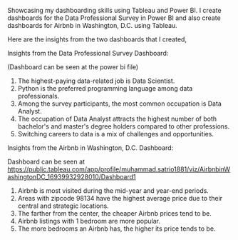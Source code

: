 Showcasing my dashboarding skills using Tableau and Power BI. 
I create dashboards for the Data Professional Survey in Power BI and also create dashboards for Airbnb in Washington, D.C. using Tableau.

Here are the insights from the two dashboards that I created,


Insights from the Data Professional Survey Dashboard:

(Dashboard can be seen at the power bi file)

1. The highest-paying data-related job is Data Scientist.
2. Python is the preferred programming language among data professionals.
3. Among the survey participants, the most common occupation is Data Analyst.
4. The occupation of Data Analyst attracts the highest number of both bachelor's and master's degree holders compared to other professions.
5. Switching careers to data is a mix of challenges and opportunities.


Insights from the Airbnb in Washington, D.C. Dashboard:

Dashboard can be seen at https://public.tableau.com/app/profile/muhammad.satrio1881/viz/AirbnbinWashingtonDC_16939932928010/Dashboard1 

1. Airbnb is most visited during the mid-year and year-end periods.
2. Areas with zipcode 98134 have the highest average price due to their central and strategic locations.
3. The farther from the center, the cheaper Airbnb prices tend to be.
4. Airbnb listings with 1 bedroom are more popular.
5. The more bedrooms an Airbnb has, the higher its price tends to be.

